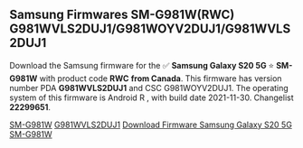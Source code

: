 <h2>Samsung Firmwares SM-G981W(RWC) G981WVLS2DUJ1/G981WOYV2DUJ1/G981WVLS2DUJ1</h2>
Download the Samsung firmware for the ✅ <strong>Samsung Galaxy S20 5G </strong> ⭐ <strong>SM-G981W</strong> with product code <strong>RWC</strong> <strong> from Canada</strong>. This firmware has version number PDA <strong>G981WVLS2DUJ1</strong> and CSC G981WOYV2DUJ1. The operating system of this firmware is Android R , with build date 2021-11-30. Changelist <strong>22299651</strong>.


[SM-G981W](https://samfirm.shop/samsung/model/SM-G981W)
[G981WVLS2DUJ1](https://samfirm.shop/samsung/pda/G981WVLS2DUJ1)
[Download Firmware Samsung Galaxy S20 5G SM-G981W](https://samfirm.shop/samsung/firmware/478941)
